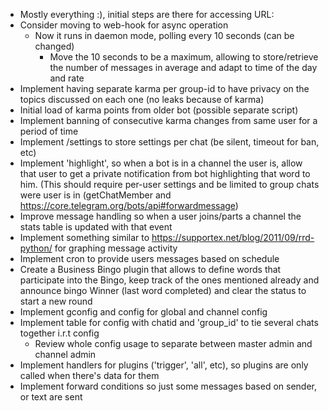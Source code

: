 - Mostly everything :), initial steps are there for accessing URL:
- Consider moving to web-hook for async operation
    - Now it runs in daemon mode, polling every 10 seconds (can be
      changed)
        - Move the 10 seconds to be a maximum, allowing to
         store/retrieve the number of messages in average and adapt to
         time of the day and rate
- Implement having separate karma per group-id to have privacy on the
  topics discussed on each one (no leaks because of karma)
- Initial load of karma points from older bot (possible separate script)
- Implement banning of consecutive karma changes from same user for a
  period of time
- Implement /settings to store settings per chat (be silent, timeout
  for ban, etc)
- Implement 'highlight', so when a bot is in a channel the user is,
  allow that user to get a private notification from bot highlighting
  that word to him. (This should require per-user settings and be
  limited to group chats were user is in (getChatMember and
  https://core.telegram.org/bots/api#forwardmessage)
- Improve message handling so when a user joins/parts a channel the stats
  table is updated with that event
- Implement something similar to
  <https://supportex.net/blog/2011/09/rrd-python/> for graphing message
  activity
- Implement cron to provide users messages based on schedule
- Create a Business Bingo plugin that allows to define words that
  participate into the Bingo, keep track of the ones mentioned already
  and announce bingo Winner (last word completed) and clear the status
  to start a new round
- Implement gconfig and config for global and channel config
- Implement table for config with chatid and 'group_id' to tie several
  chats together i.r.t config
  - Review whole config usage to separate between master admin and channel
    admin
- Implement handlers for plugins ('trigger', 'all', etc), so plugins are
  only called when there's data for them
- Implement forward conditions so just some messages based on sender, or
  text are sent

